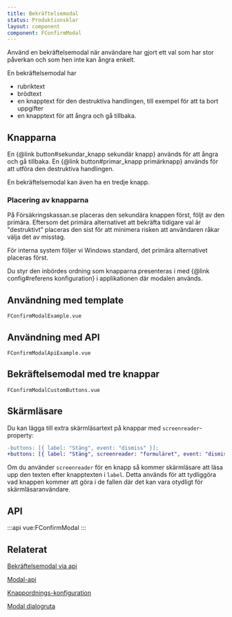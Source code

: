 ```yaml
---
title: Bekräftelsemodal
status: Produktionsklar
layout: component
component: FConfirmModal
---
```


Använd en bekräftelsemodal när användare har gjort ett val som har stor påverkan och som hen inte kan ångra enkelt.

En bekräftelsemodal har

-   rubriktext
-   brödtext
-   en knapptext för den destruktiva handlingen, till exempel för att ta bort uppgifter
-   en knapptext för att ångra och gå tillbaka.

## Knapparna

En {@link button#sekundar_knapp sekundär knapp} används för att ångra och gå tillbaka.
En {@link button#primar_knapp primärknapp} används för att utföra den destruktiva handlingen.

En bekräftelsemodal kan även ha en tredje knapp.

### Placering av knapparna

På Försäkringskassan.se placeras den sekundära knappen först, följt av den primära. Eftersom det primära alternativet att bekräfta tidigare val är "destruktivt" placeras den sist för att minimera risken att användaren råkar välja det av misstag.

För interna system följer vi Windows standard, det primära alternativet placeras först.

Du styr den inbördes ordning som knapparna presenteras i med {@link config#referens konfiguration} i applikationen där modalen används.

## Användning med template

```import
FConfirmModalExample.vue
```

## Användning med API

```import
FConfirmModalApiExample.vue
```

## Bekräftelsemodal med tre knappar

```import
FConfirmModalCustomButtons.vue
```

## Skärmläsare

Du kan lägga till extra skärmläsartext på knappar med `screenreader`-property:

```diff
-buttons: [{ label: "Stäng", event: "dismiss" }];
+buttons: [{ label: "Stäng", screenreader: "formuläret", event: "dismiss" }];
```

Om du använder `screenreader` för en knapp så kommer skärmläsare att läsa upp den texten efter knapptexten i `label`. Detta används för att tydliggöra vad knappen kommer att göra i de fallen där det kan vara otydligt för skärmläsaranvändare.

## API

:::api
vue:FConfirmModal
:::

## Relaterat

[Bekräftelsemodal via api](#/Utilities/confirm-modal)

[Modal-api](#/Utilities/open-modal)

[Knappordnings-konfiguration](#/Configuration)

[Modal dialogruta](#/Components/FModal)
